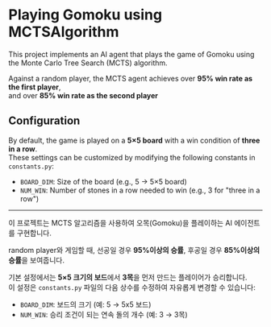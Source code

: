 # Playing Gomoku using MCTSAlgorithm

This project implements an AI agent that plays the game of Gomoku using the Monte Carlo Tree Search (MCTS) algorithm.  

Against a random player, the MCTS agent achieves over **95% win rate as the first player**,  
and over **85% win rate as the second player**

## Configuration

By default, the game is played on a **5×5 board** with a win condition of **three in a row**.  
These settings can be customized by modifying the following constants in `constants.py`:

- `BOARD_DIM`: Size of the board (e.g., 5 → 5×5 board)
- `NUM_WIN`: Number of stones in a row needed to win (e.g., 3 for "three in a row")
---

이 프로젝트는 MCTS 알고리즘을 사용하여 오목(Gomoku)을 플레이하는 AI 에이전트를 구현합니다.

random player와 게임할 때, 선공일 경우 **95%이상의 승률**, 후공일 경우 **85%이상의 승률**을 보여줍니다.

기본 설정에서는 **5×5 크기의 보드**에서 **3목**을 먼저 만드는 플레이어가 승리합니다.  
이 설정은 `constants.py` 파일의 다음 상수를 수정하여 자유롭게 변경할 수 있습니다:

- `BOARD_DIM`: 보드의 크기 (예: 5 → 5x5 보드)
- `NUM_WIN`: 승리 조건이 되는 연속 돌의 개수 (예: 3 → 3목)

